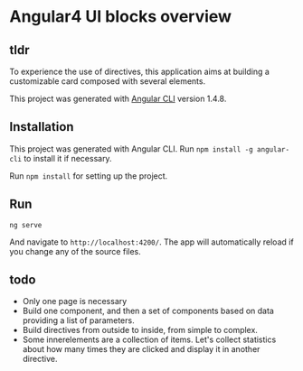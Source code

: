 # Angular4 UI blocks overview

## tldr

To experience the use of directives, this application aims at building a customizable card composed with several elements.


This project was generated with [Angular CLI](https://github.com/angular/angular-cli) version 1.4.8.

## Installation

This project was generated with Angular CLI. Run `npm install -g angular-cli` to install it if necessary.

Run `npm install` for setting up the project.

## Run

    ng serve

And navigate to `http://localhost:4200/`. The app will automatically reload if you change any of the source files.

## todo

- Only one page is necessary
- Build one component, and then a set of components based on data providing a list of parameters.
- Build directives from outside to inside, from simple to complex.
- Some innerelements are a collection of items. Let's collect statistics about how many times they are clicked and display it in another directive.
